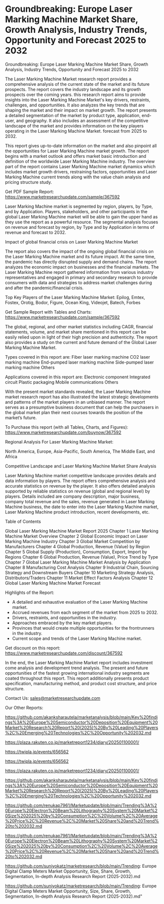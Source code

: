 # Groundbreaking: Europe Laser Marking Machine Market Share, Growth Analysis, Industry Trends, Opportunity and Forecast 2025 to 2032
Groundbreaking: Europe Laser Marking Machine Market Share, Growth Analysis, Industry Trends, Opportunity and Forecast 2025 to 2032

The Laser Marking Machine Market research report provides a comprehensive analysis of the current state of the market and its future prospects. The report covers the industry landscape and its growth prospects over the coming years. this research report aims to provide insights into the Laser Marking Machine Market's key drivers, restraints, challenges, and opportunities. It also analyzes the key trends that are shaping the market and their impact on market growth. The report presents a detailed segmentation of the market by product type, application, end-user, and geography. It also includes an assessment of the competitive landscape of the market and provides information on the key players operating in the Laser Marking Machine Market. forecast from 2025 to 2032.

This report gives up-to-date information on the market and also pinpoint all the opportunities for Laser Marking Machine market growth. The report begins with a market outlook and offers market basic introduction and definition of the worldwide Laser Marking Machine industry. The overview part of the report contains Laser Marking Machine market dynamics which includes market growth drivers, restraining factors, opportunities and Laser Marking Machine current trends along with the value chain analysis and pricing structure study.

Get PDF Sample Report: https://www.marketresearchupdate.com/sample/367592

Laser Marking Machine market is segmented by region, players, by Type, and by Application. Players, stakeholders, and other participants in the global Laser Marking Machine market will be able to gain the upper hand as they use the report as a powerful resource. The segmental analysis focuses on revenue and forecast by region, by Type and by Application in terms of revenue and forecast to 2032.

Impact of global financial crisis on Laser Marking Machine Market

The report also covers the impact of the ongoing global financial crisis on the Laser Marking Machine market and its future impact. At the same time, the pandemic has directly disrupted supply and demand chains. The report analyzes the economic impact on businesses and the financial markets. The Laser Marking Machine report gathered information from various industry representatives and engaged in primary and secondary research to provide consumers with data and strategies to address market challenges during and after the pandemic/financial crisis.

Top Key Players of the Laser Marking Machine Market:
Epilog, Emtex, Fostex, Orotig, Bodor, Figure, Ocean King, Videojet, Batech, Forbes


Get Sample Report with Tables and Charts: https://www.marketresearchupdate.com/sample/367592

The global, regional, and other market statistics including CAGR, financial statements, volume, and market share mentioned in this report can be easily relied upon in light of their high precision and authenticity. The report also provides a study on the current and future demand of the Global Laser Marking Machine Market.

Types covered in this report are:
Fiber laser marking machine
CO2 laser marking machine
End-pumped laser marking machine
Side-pumped laser marking machine
Others


Applications covered in this report are:
Electronic component
Integrated circuit
Plastic packaging
Mobile communications
Others


With the present market standards revealed, the Laser Marking Machine market research report has also illustrated the latest strategic developments and patterns of the market players in an unbiased manner. The report serves as a presumptive business document that can help the purchasers in the global market plan their next courses towards the position of the market’s future.

To Purchase this report (with all Tables, Charts, and Figures): https://www.marketresearchupdate.com/buynow/367592

Regional Analysis For Laser Marking Machine Market:

North America, Europe, Asia-Pacific, South America, The Middle East, and Africa

Competitive Landscape and Laser Marking Machine Market Share Analysis

Laser Marking Machine market competitive landscape provides details and data information by players. The report offers comprehensive analysis and accurate statistics on revenue by the player. It also offers detailed analysis supported by reliable statistics on revenue (global and regional level) by players. Details included are company description, major business, company total revenue and the sales, revenue generated in Laser Marking Machine business, the date to enter into the Laser Marking Machine market, Laser Marking Machine product introduction, recent developments, etc.

Table of Contents

Global Laser Marking Machine Market Report 2025
Chapter 1 Laser Marking Machine Market Overview
Chapter 2 Global Economic Impact on Laser Marking Machine Industry
Chapter 3 Global Market Competition by Manufacturers
Chapter 4 Global Production, Revenue (Value) by Region
Chapter 5 Global Supply (Production), Consumption, Export, Import by Regions
Chapter 6 Global Production, Revenue (Value), Price Trend by Type
Chapter 7 Global Laser Marking Machine Market Analysis by Application
Chapter 8 Manufacturing Cost Analysis
Chapter 9 Industrial Chain, Sourcing Strategy and Downstream Buyers
Chapter 10 Marketing Strategy Analysis, Distributors/Traders
Chapter 11 Market Effect Factors Analysis
Chapter 12 Global Laser Marking Machine Market Forecast

Highlights of the Report:

- A detailed and exhaustive evaluation of the Laser Marking Machine market.
- Accrued revenues from each segment of the market from 2025 to 2032.
- Drivers, restraints, and opportunities in the industry.
- Approaches embraced by the key market players.
- Provinces that would create multiple opportunities for the frontrunners in the industry.
- Current scope and trends of the Laser Marking Machine market.

Get discount on this report: https://www.marketresearchupdate.com/discount/367592

In the end, the Laser Marking Machine Market report includes investment come analysis and development trend analysis. The present and future opportunities of the fastest growing international industry segments are coated throughout this report. This report additionally presents product specification, manufacturing method, and product cost structure, and price structure.

Contact Us:
sales@marketresearchupdate.com

Our Other Reports:

https://github.com/akanksharautela/marketanalysis/blob/main/Key%20findings%3A%20Europe%20Semiconductor%20Deposition%20Equipment%20Market%20Research%20Report%20(2025)%20By%20Leading%20Players%2C%20Emerging%20Technologies%2C%20Opportunity%202032.md

https://plaza.rakuten.co.jp/marketreport1234/diary/202501100001/

https://twipla.jp/events/656562

https://twipla.jp/events/656562

https://plaza.rakuten.co.jp/marketreport1234/diary/202501100001/

https://github.com/akanksharautela/marketanalysis/blob/main/Key%20findings%3A%20Europe%20Semiconductor%20Deposition%20Equipment%20Market%20Research%20Report%20(2025)%20By%20Leading%20Players%2C%20Emerging%20Technologies%2C%20Opportunity%202032.md

https://github.com/renukap7961/Marketupdate/blob/main/Trending%3A%20Europe%20Electron%20Beam%20Lithography%20System%20Market%20Size%202025%20by%20Consumption%2C%20Volume%2C%20Average%20Price%2C%20Revenue%2C%20Market%20Share%20and%20Trend%20to%202032.md

https://github.com/renukap7961/Marketupdate/blob/main/Trending%3A%20Europe%20Electron%20Beam%20Lithography%20System%20Market%20Size%202025%20by%20Consumption%2C%20Volume%2C%20Average%20Price%2C%20Revenue%2C%20Market%20Share%20and%20Trend%20to%202032.md

https://github.com/suniyokatz/marketresearch/blob/main/Trending: Europe Digital Clamp Meters Market Opportunity, Size, Share, Growth, Segmentation, In-depth Analysis Research Report (2025-2032).md

https://github.com/suniyokatz/marketresearch/blob/main/Trending: Europe Digital Clamp Meters Market Opportunity, Size, Share, Growth, Segmentation, In-depth Analysis Research Report (2025-2032).md"

